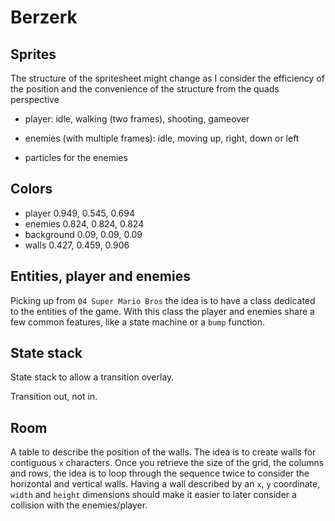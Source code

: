 # Berzerk

## Sprites

The structure of the spritesheet might change as I consider the efficiency of the position and the convenience of the structure from the quads perspective

- player: idle, walking (two frames), shooting, gameover

- enemies (with multiple frames): idle, moving up, right, down or left

- particles for the enemies

## Colors

- player 0.949, 0.545, 0.694
- enemies 0.824, 0.824, 0.824
- background 0.09, 0.09, 0.09
- walls 0.427, 0.459, 0.906

## Entities, player and enemies

Picking up from `04 Super Mario Bros` the idea is to have a class dedicated to the entities of the game. With this class the player and enemies share a few common features, like a state machine or a `bump` function.

## State stack

State stack to allow a transition overlay.

Transition out, not in.

## Room

A table to describe the position of the walls. The idea is to create walls for contiguous `x` characters. Once you retrieve the size of the grid, the columns and rows, the idea is to loop through the sequence twice to consider the horizontal and vertical walls. Having a wall described by an `x`, `y` coordinate, `width` and `height` dimensions should make it easier to later consider a collision with the enemies/player.
